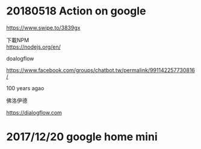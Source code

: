 
# 20180518 Action on google  

https://www.swipe.to/3839gx

下載NPM  
https://nodejs.org/en/  
  
doalogflow  

https://www.facebook.com/groups/chatbot.tw/permalink/991142257730816/


100 years agao  

佛洛伊德

https://dialogflow.com  

# 2017/12/20 google home mini